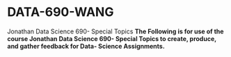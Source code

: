 # DATA-690-WANG
Jonathan Data Science 690- Special Topics
**The Following is for use of the course Jonathan Data Science 690- Special Topics to create, produce, and gather feedback for Data- Science Assignments.**
